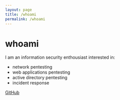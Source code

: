 ```yaml
---
layout: page
title: /whoami
permalink: /whoami
---
```


# whoami


I am an information security enthousiast interested in:
- network pentesting
- web applications pentesting
- active directory pentesting
- incident response

<a href="https://github.com/plotkine">GitHub</a>

